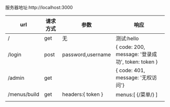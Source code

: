 服务器地址:http://localhost:3000

| url          | 请求方式 | 参数               | 响应                                             |
| ------------ | -------- | ------------------ | ------------------------------------------------ |
| /            | get      | 无                 | 测试:hello                                       |
| /login       | post     | password,username  | { code: 200, message: '登录成功', token: token } |
| /admin       | get      |                    | { code: 401, message: '无权访问'}                |
| /menus/build | get      | headers:{  token } | menus:[  {/菜单/}  ]                             |
|              |          |                    |                                                  |

